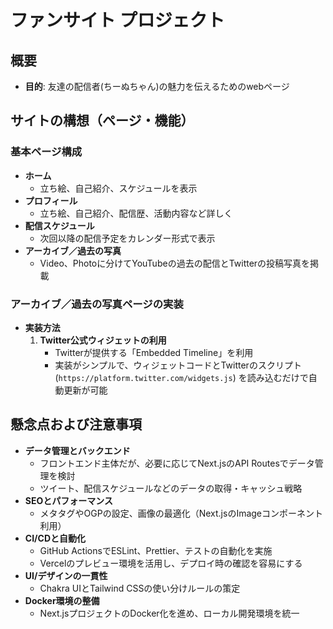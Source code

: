 # ファンサイト プロジェクト

## 概要
- **目的**: 友達の配信者(ちーぬちゃん)の魅力を伝えるためのwebページ

## サイトの構想（ページ・機能）
### 基本ページ構成
- **ホーム**
  - 立ち絵、自己紹介、スケジュールを表示
- **プロフィール**
  - 立ち絵、自己紹介、配信歴、活動内容など詳しく
- **配信スケジュール**
  - 次回以降の配信予定をカレンダー形式で表示
- **アーカイブ／過去の写真**
  - Video、Photoに分けてYouTubeの過去の配信とTwitterの投稿写真を掲載

### アーカイブ／過去の写真ページの実装
- **実装方法**
  1. **Twitter公式ウィジェットの利用**
     - Twitterが提供する「Embedded Timeline」を利用
     - 実装がシンプルで、ウィジェットコードとTwitterのスクリプト (`https://platform.twitter.com/widgets.js`) を読み込むだけで自動更新が可能

## 懸念点および注意事項
- **データ管理とバックエンド**
  - フロントエンド主体だが、必要に応じてNext.jsのAPI Routesでデータ管理を検討
  - ツイート、配信スケジュールなどのデータの取得・キャッシュ戦略
- **SEOとパフォーマンス**
  - メタタグやOGPの設定、画像の最適化（Next.jsのImageコンポーネント利用）
- **CI/CDと自動化**
  - GitHub ActionsでESLint、Prettier、テストの自動化を実施
  - Vercelのプレビュー環境を活用し、デプロイ時の確認を容易にする
- **UI/デザインの一貫性**
  - Chakra UIとTailwind CSSの使い分けルールの策定
- **Docker環境の整備**
  - Next.jsプロジェクトのDocker化を進め、ローカル開発環境を統一